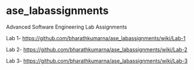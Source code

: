 # ase_labassignments

Advanced Software Engineering Lab Assignments

Lab 1- https://github.com/bharathkumarna/ase_labassignments/wiki/Lab-1

Lab 2- https://github.com/bharathkumarna/ase_labassignments/wiki/Lab-2

Lab 3- https://github.com/bharathkumarna/ase_labassignments/wiki/Lab-3
